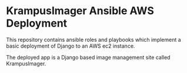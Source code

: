 # KrampusImager Ansible AWS Deployment

This repository contains ansible roles and playbooks which implement a basic
deployment of Django to an AWS ec2 instance.

The deployed app is a Django based image management site called KrampusImager.
